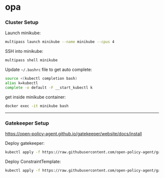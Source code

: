 # opa

### Cluster Setup

Launch minikube:
```bash
multipass launch minikube --name minikube --cpus 4
```

SSH into minikube:
```bash
multipass shell minikube
```

Update `~/.bashrc` file to get auto complete:
```bash
source <(kubectl completion bash)
alias k=kubectl
complete -o default -F __start_kubectl k
```

get inside minikube container:
```bash
docker exec -it minikube bash
```

---

### Gatekeeper Setup

https://open-policy-agent.github.io/gatekeeper/website/docs/install

Deploy gatekeeper:
```bash
kubectl apply -f https://raw.githubusercontent.com/open-policy-agent/gatekeeper/master/deploy/gatekeeper.yaml
```

Deploy ConstraintTemplate:
```bash
kubectl apply -f https://raw.githubusercontent.com/open-policy-agent/gatekeeper/master/demo/basic/templates/k8srequiredlabels_template.yaml
```
